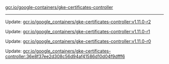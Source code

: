 [gcr.io/google-containers/gke-certificates-controller](https://hub.docker.com/r/cruse/gke-certificates-controller/tags/) 

----
Update: [gcr.io/google_containers/gke-certificates-controller:v1.11.0-r2](https://hub.docker.com/r/cruse/gke-certificates-controller/tags/)

Update: [gcr.io/google_containers/gke-certificates-controller:v1.11.0-r1](https://hub.docker.com/r/cruse/gke-certificates-controller/tags/)

Update: [gcr.io/google_containers/gke-certificates-controller:v1.11.0-r0](https://hub.docker.com/r/cruse/gke-certificates-controller/tags/)

Update: [gcr.io/google_containers/gke-certificates-controller:36e8f37ee2d308c56d94af41586d10d04f9dfff6](https://hub.docker.com/r/cruse/gke-certificates-controller/tags/)

